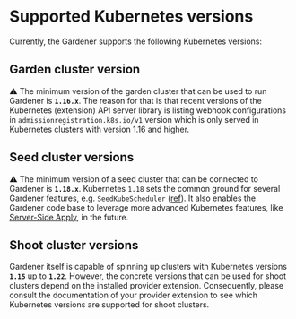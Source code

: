 # Supported Kubernetes versions

Currently, the Gardener supports the following Kubernetes versions:

## Garden cluster version

:warning: The minimum version of the garden cluster that can be used to run Gardener is **`1.16.x`**.
The reason for that is that recent versions of the Kubernetes (extension) API server library is listing webhook configurations
in `admissionregistration.k8s.io/v1` version which is only served in Kubernetes clusters with version 1.16 and higher.

## Seed cluster versions

:warning: The minimum version of a seed cluster that can be connected to Gardener is **`1.18.x`**.
Kubernetes `1.18` sets the common ground for several Gardener features, e.g. `SeedKubeScheduler` ([ref](https://github.com/gardener/gardener/blob/master/docs/deployment/feature_gates.md#list-of-feature-gates)).
It also enables the Gardener code base to leverage more advanced Kubernetes features, like [Server-Side Apply](https://kubernetes.io/docs/reference/using-api/server-side-apply/), in the future.

## Shoot cluster versions

Gardener itself is capable of spinning up clusters with Kubernetes versions **`1.15`** up to **`1.22`**.
However, the concrete versions that can be used for shoot clusters depend on the installed provider extension.
Consequently, please consult the documentation of your provider extension to see which Kubernetes versions are supported for shoot clusters.
